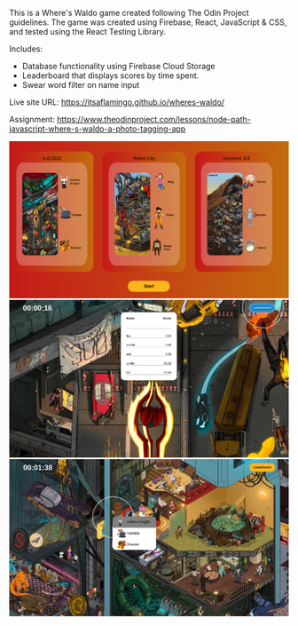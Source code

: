 This is a Where's Waldo game created following The Odin Project guidelines. 
The game was created using Firebase, React, JavaScript & CSS, and tested using the React Testing Library.

Includes: 
- Database functionality using Firebase Cloud Storage
- Leaderboard that displays scores by time spent. 
- Swear word filter on name input   
 
Live site URL: https://itsaflamingo.github.io/wheres-waldo/

Assignment: https://www.theodinproject.com/lessons/node-path-javascript-where-s-waldo-a-photo-tagging-app

![My Image](./src/images/RM1.png)
![My Image](./src/images/RM2.png)
![My Image](./src/images/RM3.png)

